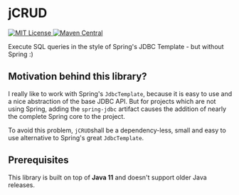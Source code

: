 # jCRUD 
[![MIT License](http://img.shields.io/badge/license-MIT-green.svg) ](https://github.com/erdlet/jcrud/blob/master/LICENSE)[![Maven Central](https://img.shields.io/maven-central/v/de.erdlet.jcrud/jcrud.svg?label=Maven%20Central)](https://search.maven.org/search?q=g:%22de.erdlet.jcrud%22%20AND%20a:%22jcrud%22) 

Execute SQL queries in the style of Spring's JDBC Template - but without Spring :)

## Motivation behind this library?
I really like to work with Spring's `JdbcTemplate`, because it is easy to use and a nice
abstraction of the base JDBC API. But for projects which are not using Spring, adding the
`spring-jdbc` artifact causes the addition of nearly the complete Spring core to the project.

To avoid this problem, `jCRUD`shall be a dependency-less, small and easy to use alternative to Spring's great `JdbcTemplate`.

## Prerequisites
This library is built on top of **Java 11** and doesn't support older Java releases.
